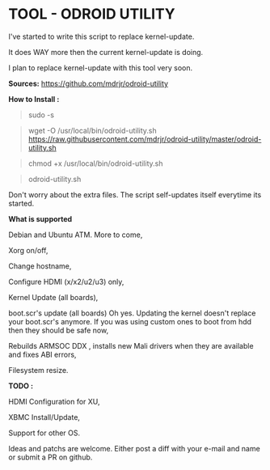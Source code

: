 TOOL - ODROID UTILITY
=====================

I've started to write this script to replace kernel-update.

It does WAY more then the current kernel-update is doing.

I plan to replace kernel-update with this tool very soon.

**Sources:** https://github.com/mdrjr/odroid-utility

**How to Install :**

>sudo -s

>wget -O /usr/local/bin/odroid-utility.sh https://raw.githubusercontent.com/mdrjr/odroid-utility/master/odroid-utility.sh

>chmod +x /usr/local/bin/odroid-utility.sh

>odroid-utility.sh


Don't worry about the extra files. The script self-updates itself everytime its started.

**What is supported**

Debian and Ubuntu ATM. More to come,

Xorg on/off,

Change hostname,

Configure HDMI (x/x2/u2/u3) only,

Kernel Update (all boards),

boot.scr's update (all boards) Oh yes. Updating the kernel doesn't replace your boot.scr's anymore. If you was using custom ones to boot from hdd then they should be safe now,

Rebuilds ARMSOC DDX , installs new Mali drivers when they are available and fixes ABI errors,

Filesystem resize.

**TODO :**

HDMI Configuration for XU,

XBMC Install/Update,

Support for other OS.

Ideas and patchs are welcome. Either post a diff with your e-mail and name or submit a PR on github.
